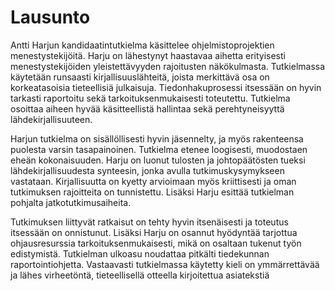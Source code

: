 # Lausunto

Antti Harjun kandidaatintutkielma käsittelee ohjelmistoprojektien menestystekijöitä. Harju on lähestynyt haastavaa aihetta erityisesti menestystekijöiden yleistettävyyden rajoitusten näkökulmasta. Tutkielmassa käytetään runsaasti kirjallisuuslähteitä, joista merkittävä osa on korkeatasoisia tieteellisiä julkaisuja. Tiedonhakuprosessi itsessään on hyvin tarkasti raportoitu sekä tarkoituksenmukaisesti toteutettu. Tutkielma osoittaa aiheen hyvää käsitteellistä hallintaa sekä perehtyneisyyttä lähdekirjallisuuteen.

Harjun tutkielma on sisällöllisesti hyvin jäsennelty, ja myös rakenteensa puolesta varsin tasapainoinen. Tutkielma etenee loogisesti, muodostaen eheän kokonaisuuden. Harju on luonut tulosten ja johtopäätösten tueksi lähdekirjallisuudesta synteesin, jonka avulla tutkimuskysymykseen vastataan. Kirjallisuutta on kyetty arvioimaan myös kriittisesti ja oman tutkimuksen rajoitteita on tunnistettu. Lisäksi Harju esittää tutkielman pohjalta jatkotutkimusaiheita.

Tutkimuksen liittyvät ratkaisut on tehty hyvin itsenäisesti ja toteutus itsessään on onnistunut. Lisäksi Harju on osannut hyödyntää tarjottua ohjausresurssia tarkoituksenmukaisesti, mikä on osaltaan tukenut työn edistymistä. Tutkielman ulkoasu noudattaa pitkälti tiedekunnan raportointiohjetta. Vastaavasti tutkielmassa käytetty kieli on ymmärrettävää ja lähes virheetöntä, tieteellisellä otteella kirjoitettua asiatekstiä
